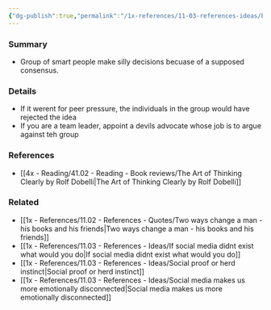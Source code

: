 ```yaml
---
{"dg-publish":true,"permalink":"/1x-references/11-03-references-ideas/beware-of-groupthink/","dgHomeLink":true,"dgPassFrontmatter":false,"dgShowBacklinks":true,"dgShowLocalGraph":false,"dgShowInlineTitle":true}
---
```



### Summary
- Group of smart people make silly decisions becuase of a supposed consensus.

### Details
- If it werent for peer pressure, the individuals in the group would have rejected the idea
- If you are a team leader, appoint a devils advocate whose job is to argue against teh group

### References
- [[4x - Reading/41.02 - Reading - Book reviews/The Art of Thinking Clearly by Rolf Dobelli|The Art of Thinking Clearly by Rolf Dobelli]]

### Related
- [[1x - References/11.02 - References - Quotes/Two ways change a man - his books and his friends|Two ways change a man - his books and his friends]]
- [[1x - References/11.03 - References - Ideas/If social media didnt exist what would you do|If social media didnt exist what would you do]]
- [[1x - References/11.03 - References - Ideas/Social proof or herd instinct|Social proof or herd instinct]]
- [[1x - References/11.03 - References - Ideas/Social media makes us more emotionally disconnected|Social media makes us more emotionally disconnected]]

